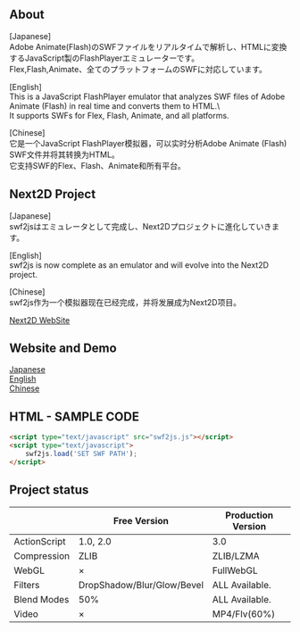 ## About
[Japanese]\
Adobe Animate(Flash)のSWFファイルをリアルタイムで解析し、HTMLに変換するJavaScript製のFlashPlayerエミュレーターです。\
Flex,Flash,Animate、全てのプラットフォームのSWFに対応しています。

[English]\
This is a JavaScript FlashPlayer emulator that analyzes SWF files of Adobe Animate (Flash) in real time and converts them to HTML.\  
It supports SWFs for Flex, Flash, Animate, and all platforms.

[Chinese]\
它是一个JavaScript FlashPlayer模拟器，可以实时分析Adobe Animate (Flash) SWF文件并将其转换为HTML。\
它支持SWF的Flex、Flash、Animate和所有平台。

## Next2D Project
[Japanese]\
swf2jsはエミュレータとして完成し、Next2Dプロジェクトに進化していきます。

[English]\
swf2js is now complete as an emulator and will evolve into the Next2D project.

[Chinese]\
swf2js作为一个模拟器现在已经完成，并将发展成为Next2D项目。

[Next2D WebSite](https://next2d.app)


## Website and Demo
[Japanese](https://swf2js.com)    
[English](https://swf2js.com/en/)   
[Chinese](https://swf2js.com/cn/)

## HTML - SAMPLE CODE
```html
<script type="text/javascript" src="swf2js.js"></script>
<script type="text/javascript">
    swf2js.load('SET SWF PATH');
</script>  
```

## Project status
| | Free Version | Production Version |
| --- | --- | --- |
| ActionScript | 1.0, 2.0 | 3.0 |
| Compression | ZLIB | ZLIB/LZMA |
| WebGL | × | FullWebGL |
| Filters | DropShadow/Blur/Glow/Bevel | ALL Available. |
| Blend Modes | 50% | ALL Available. |
| Video | × | MP4/Flv(60%) |
